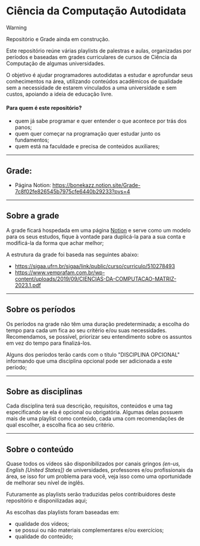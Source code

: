 # Ciência da Computação Autodidata

> [!WARNING]
> Repositório e Grade ainda em construção.
  
  Este repositório reúne várias playlists de palestras e aulas, organizadas por períodos e baseadas em grades curriculares de cursos de Ciência da Computação de algumas universidades.
  
  O objetivo é ajudar programadores autodidatas a estudar e aprofundar seus conhecimentos na área, utilizando conteúdos acadêmicos de qualidade sem a necessidade de estarem vinculados a uma universidade e sem custos, apoiando a ideia de educação livre.

  #### Para quem é este repositório?
  - quem já sabe programar e quer entender o que acontece por trás dos panos;
  - quem quer começar na programação quer estudar junto os fundamentos;
  - quem está na faculdade e precisa de conteúdos auxiliares;
___

## Grade:
   -  Página Notion: https://bonekazz.notion.site/Grade-7c8f02fe826545b7975cfe6440b29233?pvs=4


___
   
## Sobre a grade
  A grade ficará hospedada em uma página [Notion] e serve como um modelo para os seus estudos, fique à vontade para duplicá-la para a sua conta e modificá-la da forma que achar melhor;
  
  A estrutura da grade foi baseda nas seguintes abaixo: 
  - https://sigaa.ufrn.br/sigaa/link/public/curso/curriculo/510278493
  - https://www.vemprafam.com.br/wp-content/uploads/2019/09/CIENCIAS-DA-COMPUTACAO-MATRIZ-2023.1.pdf

___

## Sobre os períodos
  Os períodos na grade não têm uma duração predeterminada; a escolha do tempo para cada um fica ao seu critério e/ou suas necessidades. Recomendamos, se possível, priorizar seu entendimento sobre os assuntos em vez do tempo para finalizá-los.
  
  Alguns dos períodos terão cards com o título "DISCIPLINA OPCIONAL" informando que uma disciplina opcional pode ser adicionada a este período;
___
    
## Sobre as disciplinas
  Cada disciplina terá sua descrição, requisitos, conteúdos e uma tag especificando se ela é opcional ou obrigatória. Algumas delas possuem mais de uma playlist como conteúdo, cada uma com recomendações de qual escolher, a escolha fica ao seu critério.
___

## Sobre o conteúdo
  Quase todos os vídeos são disponibilizados por canais gringos *(en-us, English [United States])* de universidades, professores e/ou profissionais da área, se isso for um problema para você, veja isso como uma oportunidade de melhorar seu nível de inglês. 
  
  Futuramente as playlists serão traduzidas pelos contribuidores deste repositório e disponilizadas aqui;

  As escolhas das playlists foram baseadas em:
  - qualidade dos vídeos;
  - se possui ou não materiais complementares e/ou exercícios;
  - qualidade do conteúdo;

[Notion]: https://github.com/Bonekazz/Ciencia-da-Computacao-autodidata#grade
